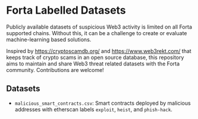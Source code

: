 # Forta Labelled Datasets

Publicly available datasets of suspicious Web3 activity is limited on all Forta supported chains. Without this, it can be a challenge to create or evaluate machine-learning based solutions.

Inspired by https://cryptoscamdb.org/ and https://www.web3rekt.com/ that keeps track of crypto scams in an open source database, this repository aims to maintain and share Web3 threat related datasets with the Forta community. Contributions are welcome!

## Datasets

* `malicious_smart_contracts.csv`: Smart contracts deployed by malicious addresses with etherscan labels `exploit`, `heist`, and `phish-hack`.
